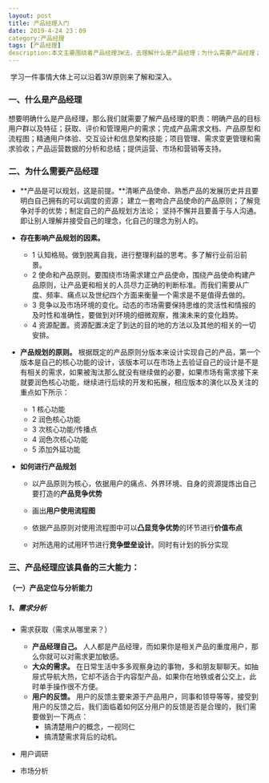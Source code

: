 ```yaml
---
layout: post
title: 产品经理入门
date: 2019-4-24 23：09
category:产品经理
tags: [产品经理]
description:本文主要围绕着产品经理3W法，去理解什么是产品经理；为什么需要产品经理；作为产品经理应该具备什么样的能力等问题，展开学习。
---
```


​	学习一件事情大体上可以沿着3W原则来了解和深入。

### 一、什么是产品经理

​	想要明确什么是产品经理，那么我们就需要了解产品经理的职责：明确产品的目标用户群以及特征；获取、评价和管理用户的需求；完成产品需求文档、产品原型和流程图；精通用户体验、交互设计和信息架构技能；项目管理、需求变更管理和需求验收；产品运营数据的分析和总结；提供运营、市场和营销等支持。



### 二、为什么需要产品经理

- **产品是可以规划，这是前提。**清晰产品使命、熟悉产品的发展历史并且要明白自己拥有的可以调度的资源； 建立一套吻合产品使命的产品原则；了解竞争对手的优势；制定自己的产品规划方法论； 坚持不懈并且要善于与人沟通。即让别人理解并接受自己的理念，化自己的理念为别人的。

- **存在影响产品规划的因素。**

  - 1 认知格局。做到脱离自我，进行整理利益的思考。多了解行业前沿前景。
  - 2 使命和产品原则。要围绕市场需求建立产品使命，围绕产品使命构建产品原则，让产品更和相关的人员尽力正确的判断标准。而我们需要从广度、频率、痛点以及世纪四个方面来衡量一个需求是不是值得去做的。
  - 3 竞争以及市场环境的变化。动态的市场需要保持思维的灵活性和情报的及时性和准确性，要做到对环境的细微观察，推演未来的变化趋势。
  - 4 资源配置。资源配置决定了到达的目的地的方法以及其他的相关的一切安排。

- **产品规划的原则。**
  ​        根据既定的产品原则分版本来设计实现自己的产品，第一个版本是自己的核心功能的设计，该版本可以在市场上去验证自己的设计是不是有相关的需求，如果被淘汰那么就没有继续做的必要，如果市场有需求接下来就要润色核心功能，继续进行后续的开发和拓展，相应版本的演化以及关注的重点如下所示：

  - 1 核心功能
  - 2 润色核心功能
  - 3 次核心功能/传播点
  - 4 润色次核心功能
  - 5 添加外延功能

- **如何进行产品规划**

  - 以产品原则为核心，依据用户的痛点、外界环境、自身的资源提炼出自己要打造的**产品竞争优势**

  - 画出**用户使用流程图**
  - 依据产品原则对使用流程图中可以**凸显竞争优势**的环节进行**价值布点**
  - 对所选用的试用环节进行**竞争壁垒设计**。同时有计划的拆分实现



### 三、产品经理应该具备的三大能力：

#### （一）产品定位与分析能力

##### 1、需求分析

- 需求获取（需求从哪里来？）
  - **产品经理自己。** 人人都是产品经理，而如果你是相关产品的重度用户，那么你就可以对需求更加敏感。
  - **大众的需求。** 在日常生活中多多观察身边的事物，多和朋友聊聊天。如抽屉式导航大热，它却不适合于内容型产品，如果你在地铁或者公交上，此时单手操作很不方便。
  - **用户的反馈。** 用户的反馈主要来源于产品用户，同事和领导等等，接受到用户的反馈之后，我们面临着如何区分用户的反馈是否是合理的，我们需要做到一下两点：
    - 搞清楚用户的概念，一视同仁
    - 搞清楚需求背后的动机。

- 用户调研

- 市场分析



